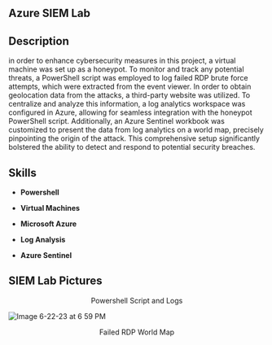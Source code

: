 <h2>Azure SIEM Lab</h2>
<h2>Description</h2>
in order to enhance cybersecurity measures in this project, a virtual machine was set up as a honeypot. To monitor and track any potential threats, a PowerShell script was employed to log failed RDP brute force attempts, which were extracted from the event viewer. In order to obtain geolocation data from the attacks, a third-party website was utilized. To centralize and analyze this information, a log analytics workspace was configured in Azure, allowing for seamless integration with the honeypot PowerShell script. Additionally, an Azure Sentinel workbook was customized to present the data from log analytics on a world map, precisely pinpointing the origin of the attack. This comprehensive setup significantly bolstered the ability to detect and respond to potential security breaches.
<br />

<h2>Skills</h2>

- <b>Powershell</b>

- <b>Virtual Machines</b>

- <b>Microsoft Azure</b>

- <b>Log Analysis</b>

- <b>Azure Sentinel</b>


<h2>SIEM Lab Pictures</h2>

<p align="center">
Powershell Script and Logs <br/>
  
![Image 6-22-23 at 6 59 PM](https://github.com/Dbray97/SIEMLab/assets/138147547/56b58290-109c-4af0-a8bf-d31a3860d77e)

<p align="center">
Failed RDP World Map <br/>
